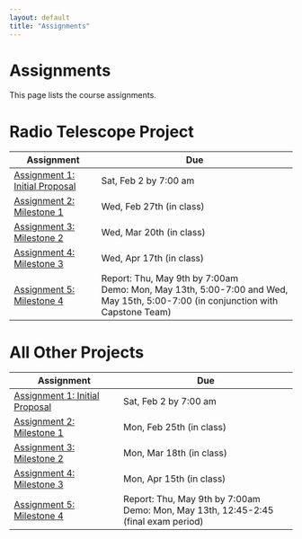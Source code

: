 ```yaml
---
layout: default
title: "Assignments"
---
```


# Assignments

This page lists the course assignments.

# Radio Telescope Project

Assignment | Due
---------- | ---
[Assignment 1: Initial Proposal](assign01.html) | Sat, Feb 2 by 7:00 am
[Assignment 2: Milestone 1](assign02.html) | Wed, Feb 27th (in class)
[Assignment 3: Milestone 2](assign03.html) | Wed, Mar 20th (in class)
[Assignment 4: Milestone 3](assign04.html) | Wed, Apr 17th (in class)
[Assignment 5: Milestone 4](assign05.html) | Report: Thu, May 9th by 7:00am<br>Demo: Mon, May 13th, 5:00-7:00 and Wed, May 15th, 5:00-7:00 (in conjunction with Capstone Team)

# All Other Projects

Assignment | Due
---------- | ---
[Assignment 1: Initial Proposal](assign01.html) | Sat, Feb 2 by 7:00 am
[Assignment 2: Milestone 1](assign02.html) | Mon, Feb 25th (in class)
[Assignment 3: Milestone 2](assign03.html) | Mon, Mar 18th (in class)
[Assignment 4: Milestone 3](assign04.html) | Mon, Apr 15th (in class)
[Assignment 5: Milestone 4](assign05.html) | Report: Thu, May 9th by 7:00am<br>Demo: Mon, May 13th, 12:45-2:45 (final exam period)


<!-- vim:set wrap: -->
<!-- vim:set linebreak: -->
<!-- vim:set nolist: -->
